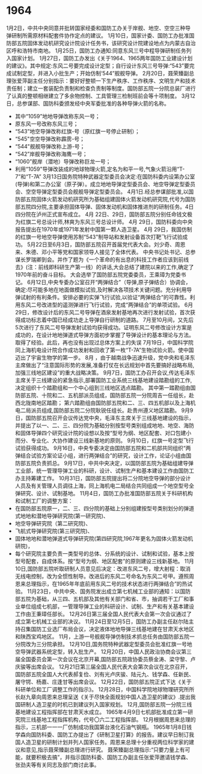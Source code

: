 # 1964
1月2日，中共中央同意并批转国家经委和国防工办关于岸舰、地空、空空三种导弹研制所需原材料配套件协作定点的建议。
1月10日，国家计委、国防工办批准国防部五院固体发动机研究设计院设计任务书，该研究设计院建设地点为内蒙古自治区呼和浩特市南地。
1月25日，国防工办通知:同意东风三号中程导弹研制任务列入国家计划。
1月27日，国防工办发出《关于1964、1965两年国防工业建设计划的建议》。其中规定:东风二号要完成设计定型；自行设计东风三号导弹:“543”要完成试制定型，并进入小批生产；开始仿制‘544”舰舰导弹。
2月20日，聂荣臻副总理张爱萍副主任分别指示：要好好整顿一下生产秩序、工作秩序、文明生产和技术责任制；建立一套装配负责制和检查负责制等制度。国防部五院一分院总装厂进行了认真的整顿相继建立了多余物控制、工具管理三检制班前会等十项制度。
3月12日，总参谋部、国防科委颁发经中央军委批准的各种导弹火箭的名称。
* 其中“1059”地地导弹改称东风一号；
* 原东风一号改称东风三号；
* “543”地空导弹改称红旗-号（原红旗一号停止研制）；
* “545"空空导弹改称霹雳-号；
* “544"舰舰导弹改称上游-号；
* “542”岸舰导弹改称海鹰一号；
* “1060”舰岸（潜地）导弹改称巨龙一号；
* 利用“1059"导弹改装成的地球物理火箭,定名为和平一号,气象火箭沿用“T-7”和“T-7A”
3月13日国务院特种武器定型委员会决定:在国防科委内设第办公室(导弹)和第二办公室（原子弹）。成立地地导弹定型委员会、地空导弹定型委员会、空空导弹定型委员会舰舰导弹定型委员会。
4月1日.经总参谋部批准,以国防部五院固体火箭发动机研究所为基础组建固体火箭发动机研究院,代号为国防部五院四分院,主要承担固体导弹、固体发动机和固体推进剂的研制任务。4日四分院在泸州正式宣布成立。
4月 22日、29日，国防部五院分别任命钱文极为红旗二号总设计师,林爽为东风三号总设计师。
4月 29日，国防科委向中央报告提出在1970年或1971年发射中国第一颗人造卫星。
4月 29日，我国仿制的红旗一号地空导弹使用苏制“543"制导站和发射设备首次打靶飞行试验成功。
5月22日至6月3日，国防部五院召开首届党代表大会。刘少奇、周恩来、朱德、邓小平等党和国家领导人接见了全体代表。
         中央书记处书记、总参谋长罗瑞卿到会。并作了题为《一个革命的有出息的科技工作者应该到前线去》(注：前线即科研生产第一线）的讲话,大会总结了建院以来的工作,确定了1970年前的奋斗目标。
         大会选举了国防部五院党委委员，王乘璋为党委书记。
6月12日,中央专委办公室召开“两弹结合”（导弹,原子弹结合）协调会，确定:尽可能多地在地面做模拟试验,及时解决各项技术关键问题。充分利用导弹试射的有利条件。安排必要的实弹飞行试验,以验证“两弹结合”的可靠性。利用东风二号改进型的遥测弹进行飞行试验，完成“两弹结合”的单项试验。
6月29日，修改设计后的东风二号导弹在酒泉发射基地再次进行发射试验，首次获得成功标志着中国已经成功走上导弹自行研制的道路。
7月至10月间，又先后5次进行了东风二号导弹发射试验均获得成功。证明东风二号修改设计方案是成功的，在设计地地弹道式导弹方面初步掌握了导弹设计的基本理论与方法。取得了经验。此后，再也没有出现过总体方案上的失误
7月19日，中国科学院同上海机电设计院合作成功发射和回收了第一枚“T-7A”生物试验火箭。使中国迈出了宇宙生物学的第一步。
8月    ，由于越南战争迅速升级，党中央和毛泽东主席做出了“注意国际形势的发展,准备打仗在长远规划中首先要搞好战略布局,加强三线地区建设”的重大战略决策。
9月7日，国防工办召开会议,传达毛泽东主席关于三线建设的紧急指示,部署国防工业系统三线基地建设踏勘组的工作,决定组织十个踏勘组和一个中心组到三线地区选点踏勘。
        其中第一踏勘组由国防部五院、十院和二、五机部派员组成，国防部五院一分院周吉一任组长，赴西北陇南地区踏勘；
        第六踏勘组由国防部五院和二、三、四五机部以及上海机电二局派员组成,国防部五院二分院耿锐任组长。赴贵州遵义地区踏勘。
9月9日，国防部五院召开会议传达党中央，毛泽东主席关于三线基地建设的指示，并提出了以一、二、三、四分院为基础分别按型号类别组成地地、地空、海防和固体导弹四个研究设计院的设想以及按“型号为纲、地区配套、对口包建小而分、专业化、大协作建设三线新基地的原则。
9月10日，红旗一号定型飞行试验获得成功。
9月16日，中央专委决定由国防部五院和二机部共同组织“两弹结合试验方案论证小组，进行两弹结合”的研究，设计工作，论证小组由国防部五院负责抓总。
9月17日，中共中央决定，以国防部五院为基础组建导弹工业部，统一管理导弹工业的科研，设计、试制生产和基本建设工作由国防工办主持筹建工作。
10月31日，国防部五院提出将二分院地空导弹的部分设计人员及有关管理人员调往上海，同上海机电二局结合共同组成一个地空型号全弹研究、设计、试制基地。
11月4日，国防工办批准国防部五院关于科研机构和试制工厂的调整方案：
* 在国防部五院原一，二、三、四分院的基础上分别组建按型号类别划分的弹道式地地和潜地导弹研究院(第一研究院)、
* 地空导弹研究院（第二研究院)、
* 飞航式导弹研究院(第三研究院)、
* 固体地地和潜地弹道式导弹研究院(第四研究院,1967年更名为固体火箭发动机研院)，
* 每个研究院主要负责一类型号的总体、分系统的设计、试制和试验，基本上按型号配套，自成体系。按“型号为纲、地区配套”的原则建设三线新基地。
11月10日,国防部五院听取研制人员意见后决定：改进东风二号，增大射程：取消无线电控制，改为全惯性制导。改进后的东风二号命名为东风二号甲。遵照周恩来总理指示，在1965年年底前用东风二号的技术状态进行两弹结合”的热试验。
11月23日，中共中央、国务院发出成立第七机械工业部的通知：以国防部五院为基础，从三四、五机部及其他有关部门和省、市，抽调若干工厂和事业单位组成七机部，一管理导弹工业的科研设计、试制、生产和有关基本建设工作由王秉璋任部长。
12月26日第三届全国人民代表大会第一次会议通过了成立第七机械工业部的决议。
11月24日至12月5日，国防工办副主任赵尔陆主持召集国防工业选厂布局会议，决定液体地地导弹三线基地建在甘肃天水地区和陕西宝鸡地区。
11月，上游一号舰舰导弹仿制技术抓总任务由国防部五院一分院改为三分院承担。
12月10日,国务院特种武器定型委员会批准红旗一号地空导弹武器系统定型，转入批生产。
12月20日，中国人民政治协商会议第三届全国委员会第一次会议在北京开幕,国防部五院政协委员蔡金涛、梁守黎、卢庆骏等出席会议。
12月21日第三届全国人民代表大会第次会议在北京召开，国防部五院全国人大代表郝复俭、刘有光卢庆骏、陆元九、钱学森、任新民、屠守锷、杨嘉、庄逢甘等出席会议。
12月22日，国防部五院正式下达《关于科研单位和工厂调整工作的指示》。
12月28日，中国科学院地球物理研究所所长赵九章向周恩来总理呈送《关于尽快全面规划中国人造卫星的建议》.提出我国研制人造卫星的时机已到建议列入国家规划。
12月,国防部五院一分院三线基地建设工程指挥部在甘肃天水成立。     1965年4月9日七机部批准成立第一研究院三线基地工程指挥机构，代号〇六二工程指挥部。
12月根据周恩来总理的指示，三机部一一一厂仿制成功我国第台液化石油气钢瓶。
1965年1月8日钱学森向国防科委、国防工办提出了《研制卫星打算》的报告。建议早日制订我国人造卫星的研制计划并列人国家任务。周恩来总理十分重视两位科学家的建议和意见,指示聂荣臻副总理进行研究。
      聂荣臻副总理指示:“只要力量上有可能，就要积极去搞”，并指示国防科委、国防工办副主任张爱萍邀请钱学森、张劲夫等有关同志及部门商讨此事。






